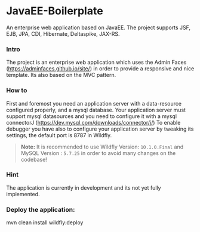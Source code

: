 # JavaEE-Boilerplate

An enterprise web application based on JavaEE. The project supports JSF, EJB, JPA, CDI, Hibernate, Deltaspike, JAX-RS.

### Intro
The project is an enterprise web application which uses the Admin Faces (https://adminfaces.github.io/site/) in order to provide a responsive and nice template. Its also based on the MVC pattern.

### How to
First and foremost you need an application server with a data-resource configured properly, and a mysql database.
Your application server must support mysql datasources and you need to configure it with a mysql connectorJ (https://dev.mysql.com/downloads/connector/j/)
To enable debugger you have also to configure your application server by tweaking its settings, the default port is 8787 in Wildfly.

> **Note:** It is recommended to use Wildfly Version: `10.1.0.Final` and MySQL Version : `5.7.25` in order to avoid many changes on the codebase!

### Hint
The application is currently in development and its not yet fully implemented.

### Deploy the application:
mvn clean install wildfly:deploy
